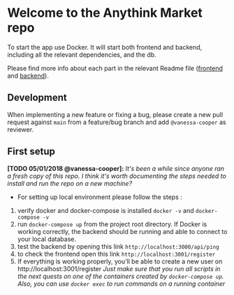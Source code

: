 # Welcome to the Anythink Market repo

To start the app use Docker. It will start both frontend and backend, including all the relevant dependencies, and the db.

Please find more info about each part in the relevant Readme file ([frontend](frontend/readme.md) and [backend](backend/README.md)).

## Development

When implementing a new feature or fixing a bug, please create a new pull request against `main` from a feature/bug branch and add `@vanessa-cooper` as reviewer.

## First setup

**[TODO 05/01/2018 @vanessa-cooper]:** _It's been a while since anyone ran a fresh copy of this repo. I think it's worth documenting the steps needed to install and run the repo on a new machine?_

- For setting up local environment please follow the steps :
1. verify docker and docker-compose is installed `docker -v` and `docker-compose -v`
2. run `docker-compose up` from the project root directory. If Docker is working correctly, the backend should be running and able to connect to your local database.
3. test the backend by opening this link `http://localhost:3000/api/ping`
4. to check the frontend open this link `http://localhost:3001/register`
5. If everything is working properly, you’ll be able to create a new user on http://localhost:3001/register
*Just make sure that you run all scripts in the next quests on one of the containers created by `docker-compose up`.  Also, you can use `docker exec` to run commands on a running container*